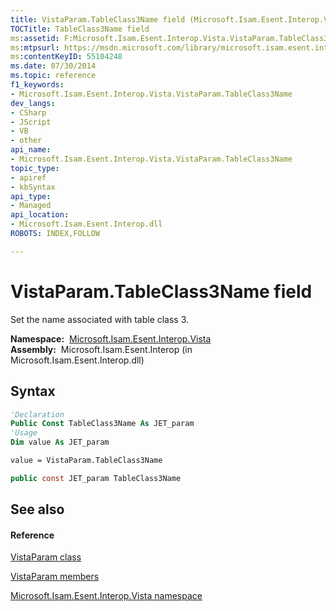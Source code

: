 ```yaml
---
title: VistaParam.TableClass3Name field (Microsoft.Isam.Esent.Interop.Vista)
TOCTitle: TableClass3Name field
ms:assetid: F:Microsoft.Isam.Esent.Interop.Vista.VistaParam.TableClass3Name
ms:mtpsurl: https://msdn.microsoft.com/library/microsoft.isam.esent.interop.vista.vistaparam.tableclass3name(v=EXCHG.10)
ms:contentKeyID: 55104248
ms.date: 07/30/2014
ms.topic: reference
f1_keywords:
- Microsoft.Isam.Esent.Interop.Vista.VistaParam.TableClass3Name
dev_langs:
- CSharp
- JScript
- VB
- other
api_name: 
- Microsoft.Isam.Esent.Interop.Vista.VistaParam.TableClass3Name
topic_type: 
- apiref
- kbSyntax
api_type: 
- Managed
api_location: 
- Microsoft.Isam.Esent.Interop.dll
ROBOTS: INDEX,FOLLOW

---
```


# VistaParam.TableClass3Name field

Set the name associated with table class 3.

**Namespace:**  [Microsoft.Isam.Esent.Interop.Vista](./microsoft.isam.esent.interop.vista-namespace.md)  
**Assembly:**  Microsoft.Isam.Esent.Interop (in Microsoft.Isam.Esent.Interop.dll)

## Syntax

``` vb
'Declaration
Public Const TableClass3Name As JET_param
'Usage
Dim value As JET_param

value = VistaParam.TableClass3Name
```

``` csharp
public const JET_param TableClass3Name
```

## See also

#### Reference

[VistaParam class](./vistaparam-class.md)

[VistaParam members](./vistaparam-members.md)

[Microsoft.Isam.Esent.Interop.Vista namespace](./microsoft.isam.esent.interop.vista-namespace.md)